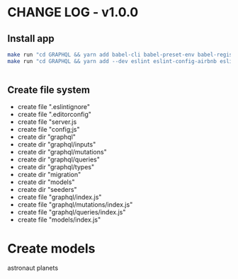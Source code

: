 CHANGE LOG - v1.0.0
===================

## Install app

```bash
make run "cd GRAPHQL && yarn add babel-cli babel-preset-env babel-register body-parser express express-graphql fs graphqh nodemon path pg pg-hstore sequelize sequelize-cli"
make run "cd GRAPHQL && yarn add --dev eslint eslint-config-airbnb eslint-plugin-import eslint-plugin-jsx-a11y eslint-plugin-react"
 
```


## Create file system

- create file ".eslintignore"
- create file ".editorconfig"
- create file "server.js
- create file "config;js"
- create dir "graphql"
- create dir "graphql/inputs"
- create dir "graphql/mutations"
- create dir "graphql/queries"
- create dir "graphql/types"
- create dir "migration"
- create dir "models"
- create dir "seeders"
- create file "graphql/index.js"
- create file "graphql/mutations/index.js"
- create file "graphql/queries/index.js"
- create file "models/index.js"


# Create models

astronaut
planets

